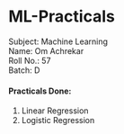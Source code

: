 # ML-Practicals
Subject: Machine Learning<br>
Name: Om Achrekar <br>
Roll No.: 57<br>
Batch: D<br>

#### Practicals Done:
1. Linear Regression
2. Logistic Regression

